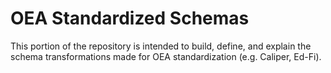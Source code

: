 # OEA Standardized Schemas

This portion of the repository is intended to build, define, and explain the schema transformations made for OEA standardization (e.g. Caliper, Ed-Fi). 
